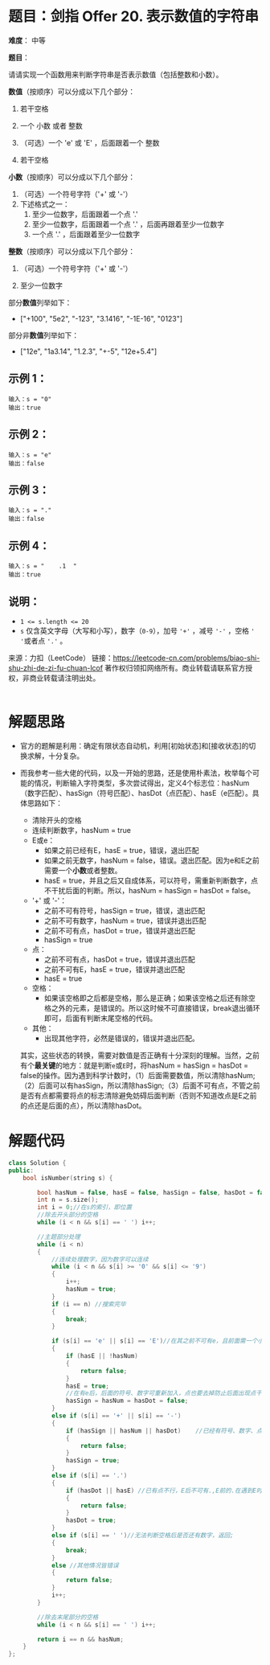 # 题目：剑指 Offer 20. 表示数值的字符串
**难度**： 中等

**题目**：

请请实现一个函数用来判断字符串是否表示数值（包括整数和小数）。



**数值**（按顺序）可以分成以下几个部分：

1. 若干空格

2. 一个 小数 或者 整数

3. （可选）一个 'e' 或 'E' ，后面跟着一个 整数

4. 若干空格

   

**小数**（按顺序）可以分成以下几个部分：

1. （可选）一个符号字符（'+' 或 '-'）
2. 下述格式之一：
   1. 至少一位数字，后面跟着一个点 '.'
   2. 至少一位数字，后面跟着一个点 '.' ，后面再跟着至少一位数字
   3. 一个点 '.' ，后面跟着至少一位数字

**整数**（按顺序）可以分成以下几个部分：

1. （可选）一个符号字符（'+' 或 '-'）

2. 至少一位数字

   

部分**数值**列举如下：

- ["+100", "5e2", "-123", "3.1416", "-1E-16", "0123"]

部分非**数值**列举如下：

- ["12e", "1a3.14", "1.2.3", "+-5", "12e+5.4"]



## 示例 1：

```
输入：s = "0"
输出：true
```

## 示例 2：

```
输入：s = "e"
输出：false
```

## 示例 3：

```
输入：s = "."
输出：false
```

## 示例 4：

```
输入：s = "    .1  "
输出：true
```





## 说明：

- `1 <= s.length <= 20`
- `s` 仅含英文字母（大写和小写），数字（`0-9`），加号 `'+'` ，减号 `'-'` ，空格 `' '`或者点 `'.'` 。



来源：力扣（LeetCode）
链接：https://leetcode-cn.com/problems/biao-shi-shu-zhi-de-zi-fu-chuan-lcof
著作权归领扣网络所有。商业转载请联系官方授权，非商业转载请注明出处。
<br>
<br>

# 解题思路

- 官方的题解是利用：确定有限状态自动机，利用[初始状态]和[接收状态]的切换求解，十分复杂。

- 而我参考一些大佬的代码，以及一开始的思路，还是使用朴素法，枚举每个可能的情况，判断输入字符类型，多次尝试得出，定义4个标志位：hasNum（数字匹配）、hasSign（符号匹配）、hasDot（点匹配）、hasE（e匹配）。具体思路如下：

  - 清除开头的空格
  - 连续判断数字，hasNum = true
  - E或e：
    - 如果之前已经有E，hasE = true，错误，退出匹配
    - 如果之前无数字，hasNum = false，错误。退出匹配。因为e和E之前需要一个**小数**或者整数。
    - hasE = true，并且之后又自成体系，可以符号，需重新判断数字，点不干扰后面的判断。所以，hasNum = hasSign = hasDot = false。
  - '+' 或 '-'：
    - 之前不可有符号，hasSign = true，错误，退出匹配
    - 之前不可有数字，hasNum = true，错误并退出匹配
    - 之前不可有点，hasDot = true，错误并退出匹配
    - hasSign = true
  - 点：
    - 之前不可有点，hasDot = true，错误并退出匹配
    - 之前不可有E，hasE = true，错误并退出匹配
    - hasE = true
  - 空格：
    - 如果该空格即之后都是空格，那么是正确；如果该空格之后还有除空格之外的元素，是错误的。所以这时候不可直接错误，break退出循环即可，后面有判断末尾空格的代码。
  - 其他：
    - 出现其他字符，必然是错误的，错误并退出匹配。

  其实，这些状态的转换，需要对数值是否正确有十分深刻的理解。当然，之前有个**最关键**的地方：就是判断`e`或`E`时，将hasNum = hasSign = hasDot = false的操作。因为遇到科学计数时，（1）后面需要数值，所以清除hasNum;（2）后面可以有hasSign，所以清除hasSign;（3）后面不可有点，不管之前是否有点都需要将点的标志清除避免妨碍后面判断（否则不知道改点是E之前的点还是后面的点），所以清除hasDot。

# 解题代码


```cpp
class Solution {
public:
    bool isNumber(string s) {

        bool hasNum = false, hasE = false, hasSign = false, hasDot = false;
        int n = s.size();
        int i = 0;//在s的索引，即位置
        //除去开头部分的空格
        while (i < n && s[i] == ' ') i++;

        //主题部分处理
        while (i < n)
        {
            //连续处理数字，因为数字可以连续
            while (i < n && s[i] >= '0' && s[i] <= '9')
            {
                i++;
                hasNum = true;
            }
            if (i == n) //搜索完毕
            {
                break;
            }

            if (s[i] == 'e' || s[i] == 'E')//在其之前不可有e，且前面需一个小数or整数
            {
                if (hasE || !hasNum)
                {
                    return false;
                }
                hasE = true;
                //在有e后，后面的符号、数字可重新加入，点也要去掉防止后面出现点干扰后面的
                hasSign = hasNum = hasDot = false;
            }
            else if (s[i] == '+' || s[i] == '-')
            {
                if (hasSign || hasNum || hasDot)    //已经有符号、数字、点，错误。如果前面有e，会删除标志，不影响
                {
                    return false;
                }
                hasSign = true;
            }
            else if (s[i] == '.')
            {
                if (hasDot || hasE) //已有点不行，E后不可有.,E前的.在遇到E时已被清除标志
                {
                    return false;
                }
                hasDot = true;
            }
            else if (s[i] == ' ')//无法判断空格后是否还有数字，返回;
            {
                break;
            }
            else //其他情况皆错误
            {
                return false;
            }
            i++;
        }

        //除去末尾部分的空格
        while (i < n && s[i] == ' ') i++;

        return i == n && hasNum;
    }
};
```